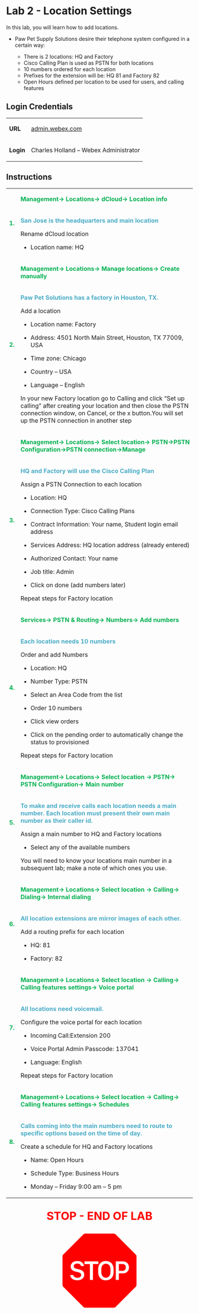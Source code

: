 <style>

  td  {
    font-style: normal;
    font-size: 16px;
    }


    #p1 {
    color: #00B050;
    font-weight: bold;
    }

  #p2 {
    color: #4BACC6;
    font-weight: bold;
    }

  #p3 {
    font-weight: bold;
    }
    
  #p4 {
    color: red;
    font-weight: bold;
    text-align: center;
    font-size: 30px;
    }

  .container {
  text-align: center;
  }

</style>



# Lab 2 - Location Settings

In this lab, you will learn how to add locations.

- Paw Pet Supply Solutions desire their telephone system configured in a certain way: 

    * There is 2 locations: HQ and Factory
    * Cisco Calling Plan is used as PSTN for both locations
    * 10 numbers ordered for each location
    * Prefixes for the extension will be: HQ 81 and Factory 82
    * Open Hours defined per location to be used for users, and calling features

## Login Credentials

<table>
<tr>
<td><p id="p3">URL</p></td>
<td><a href="https://admin.webex.com">admin.webex.com</a></td>
</tr>
<tr>
<td><p id="p3">Login</p></td>
<td>Charles Holland – Webex Administrator </td>
</tr>
</table>

## Instructions

<table>
<colgroup>
<col style="width: 4%" />
<col style="width: 95%" />
</colgroup>
<tbody>


<tr>
<td rowspan="2"><p id="p1">1.</p></td>
<td><p id="p1">Management-&gt; Locations-&gt; dCloud-&gt; Location info</p></td>
</tr>
<tr>
<td><p id="p2">San Jose is the headquarters and main location</p>
<p>Rename dCloud location</p>
<ul>
<li><p>Location name: HQ</p></li>
</ul></td>
</tr>


<tr>
<td rowspan="2"><p id="p1">2.</p></td>
<td><p id="p1">Management-&gt; Locations-&gt; Manage locations-&gt; Create
manually</p></td>
</tr>
<tr>
<td><p id="p2">Paw Pet Solutions has a factory in Houston, TX.</p>
<p>Add a location</p>
<ul>
<li><p>Location name: Factory</p></li>
<li><p>Address: 4501 North Main Street, Houston, TX 77009, USA</p></li>
<li><p>Time zone: Chicago</p></li>
<li><p>Country – USA</p></li>
<li><p>Language – English</p></li>
</ul>
<p>In your new Factory location go to Calling and click “Set up calling” after creating your location and then
close the PSTN connection window, on Cancel, or the x button.You will set up the PSTN connection in another step</p>
</td>
</tr>
<tr>
<td rowspan="2"><p id="p1">3.</p></td>
<td><p id="p1">Management-&gt; Locations-&gt; Select location-&gt; PSTN-&gt;PSTN Configuration-&gt;PSTN connection-&gt;Manage</p></td>
</tr>
<tr>
<td><p id="p2">HQ and Factory will use the Cisco Calling Plan</p>
<p>Assign a PSTN Connection to each location</p>
<ul>
<li><p>Location: HQ</p></li>
<li><p>Connection Type: Cisco Calling Plans</p></li>
<li><p>Contract Information: Your name, Student login email
address</p></li>
<li><p>Services Address: HQ location address (already entered)</p></li>
<li><p>Authorized Contact: Your name</p></li>
<li><p>Job title: Admin</p></li>
<li><p>Click on done (add numbers later)</p></li>
</ul>
<p>Repeat steps for Factory location</p>
</td>

</tr>
<tr>
<td rowspan="2"><p id="p1">4.</p></td>
<td><p id="p1">Services-&gt; PSTN & Routing-&gt; Numbers-&gt; Add numbers</p></td>
</tr>
<tr>
<td><p id="p2">Each location needs 10 numbers</p>
<p>Order and add Numbers</p>
<ul>
<li><p>Location: HQ</p></li>
<li><p>Number Type: PSTN</p></li>
<li><p>Select an Area Code from the list</p></li>
<li><p>Order 10 numbers</p></li>
<li><p>Click view orders</p></li>
<li><p>Click on the pending order to automatically change the status to
provisioned</p></li>
</ul>
<p>Repeat steps for Factory location</p>
</td>
</tr>
<tr>
<td rowspan="2"><p id="p1">5.</p></td>
<td><p id="p1">Management-&gt; Locations-&gt; Select location -&gt; PSTN-&gt; PSTN Configuration-&gt; Main number</p></td>
</tr>
<tr>
<td><p id="p2">To make and receive calls each location needs a main number. Each
location must present their own main number as their caller id.</p>
<p>Assign a main number to HQ and Factory locations</p>
<ul>
<li><p>Select any of the available numbers</p></li>

</ul>
<p>You will need to know your locations main number in a subsequent lab; make a
note of which ones you use.</p>
</td>
</tr>
<tr>
<td rowspan="2"><p id="p1">6.</p></td>
<td><p id="p1">Management-&gt; Locations-&gt; Select location -&gt; Calling-&gt;
Dialing-&gt; Internal dialing</p></td>
</tr>
<tr>
<td><p id="p2">All location extensions are mirror images of each other.</p>
<p>Add a routing prefix for each location</p>
<ul>
<li><p>HQ: 81</p></li>
<li><p>Factory: 82</p></li>
</ul></td>
</tr>
<tr>
<td rowspan="2"><p id="p1">7.</p></td>
<td><p id="p1">Management-&gt; Locations-&gt; Select location -&gt; Calling-&gt;
Calling features settings-&gt; Voice portal</p></td>
</tr>
<tr>
<td><p id="p2">All locations need voicemail.</p>
<p>Configure the voice portal for each location</p>
<ul>
<li><p>Incoming Call:Extension 200</p></li>
<li><p>Voice Portal Admin Passcode: 137041</p></li>
<li><p>Language: English</p></li>
</ul>
<p>Repeat steps for Factory location</p>
</td>
</tr>
<tr>
<td rowspan="2"><p id="p1">8.</p></td>
<td><p id="p1">Management-&gt; Locations-&gt; Select location -&gt; Calling-&gt;
Calling features settings-&gt; Schedules</p></td>
</tr>
<tr>
<td><p id="p2">Calls coming into the main numbers need to route to specific
options based on the time of day.</p>
<p>Create a schedule for HQ and Factory locations</p>
<ul>
<li><p>Name: Open Hours</p></li>
<li><p>Schedule Type: Business Hours</p></li>
<li><p>Monday – Friday 9:00 am – 5 pm</p></li>
</ul>
</td>
</tr>
</tbody>
</table>


<p id="p4">STOP - END OF LAB</p>

<div class="container">
<svg xmlns="http://www.w3.org/2000/svg" width="200" height="200" fill="red" class="bi bi-sign-stop-fill" viewBox="0 0 16 16">
  <path d="M10.371 8.277v-.553c0-.827-.422-1.234-.987-1.234-.572 0-.99.407-.99 1.234v.553c0 .83.418 1.237.99 1.237.565 0 .987-.408.987-1.237m2.586-.24c.463 0 .735-.272.735-.744s-.272-.741-.735-.741h-.774v1.485z"/>
  <path d="M4.893 0a.5.5 0 0 0-.353.146L.146 4.54A.5.5 0 0 0 0 4.893v6.214a.5.5 0 0 0 .146.353l4.394 4.394a.5.5 0 0 0 .353.146h6.214a.5.5 0 0 0 .353-.146l4.394-4.394a.5.5 0 0 0 .146-.353V4.893a.5.5 0 0 0-.146-.353L11.46.146A.5.5 0 0 0 11.107 0zM3.16 10.08c-.931 0-1.447-.493-1.494-1.132h.653c.065.346.396.583.891.583.524 0 .83-.246.83-.62 0-.303-.203-.467-.637-.572l-.656-.164c-.61-.147-.978-.51-.978-1.078 0-.706.597-1.184 1.444-1.184.853 0 1.386.475 1.436 1.087h-.645c-.064-.32-.352-.542-.797-.542-.472 0-.77.246-.77.6 0 .261.196.437.553.522l.654.161c.673.164 1.06.487 1.06 1.11 0 .736-.574 1.228-1.544 1.228Zm3.427-3.51V10h-.665V6.57H4.753V6h3.006v.568H6.587Zm4.458 1.16v.544c0 1.131-.636 1.805-1.661 1.805-1.026 0-1.664-.674-1.664-1.805V7.73c0-1.136.638-1.807 1.664-1.807s1.66.674 1.66 1.807ZM11.52 6h1.535c.82 0 1.316.55 1.316 1.292 0 .747-.501 1.289-1.321 1.289h-.865V10h-.665V6.001Z"/>
</svg>
</div>